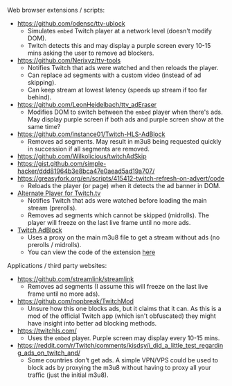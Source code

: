 Web browser extensions / scripts:

- https://github.com/odensc/ttv-ublock
  - Simulates `embed` Twitch player at a network level (doesn't modify DOM).
  - Twitch detects this and may display a purple screen every 10-15 mins asking the user to remove ad blockers.
- https://github.com/Nerixyz/ttv-tools
  - Notifies Twitch that ads were watched and then reloads the player.
  - Can replace ad segments with a custom video (instead of ad skipping).
  - Can keep stream at lowest latency (speeds up stream if too far behind).
- https://github.com/LeonHeidelbach/ttv_adEraser
  - Modifies DOM to switch between the `embed` player when there's ads. May display purple screen if both ads and purple screen show at the same time?
- https://github.com/instance01/Twitch-HLS-AdBlock
  - Removes ad segments. May result in m3u8 being requested quickly in succession if all segments are removed.
- https://github.com/Wilkolicious/twitchAdSkip
- https://gist.github.com/simple-hacker/ddd81964b3e8bca47e0aead5ad19a707/
- https://greasyfork.org/en/scripts/415412-twitch-refresh-on-advert/code
  - Reloads the player (or page) when it detects the ad banner in DOM.
- [Alternate Player for Twitch.tv](https://chrome.google.com/webstore/detail/bhplkbgoehhhddaoolmakpocnenplmhf)
  - Notifies Twitch that ads were watched before loading the main stream (prerolls).
  - Removes ad segments which cannot be skipped (midrolls). The player will freeze on the last live frame until no more ads.
- [Twitch AdBlock](https://addons.mozilla.org/en-GB/firefox/addon/twitch-adblock/)
  - Uses a proxy on the main m3u8 file to get a stream without ads (no prerolls / midrolls).
  - You can view the code of the extension [here](https://robwu.nl/crxviewer/?crx=https%3A%2F%2Faddons.mozilla.org%2Fen-GB%2Ffirefox%2Faddon%2Ftwitch-adblock%2F&qf=js/background.js)

Applications / third party websites:
- https://github.com/streamlink/streamlink
  - Removes ad segments (I assume this will freeze on the last live frame until no more ads).
- https://github.com/nopbreak/TwitchMod
  - Unsure how this one blocks ads, but it claims that it can. As this is a mod of the official Twitch app (which isn't obfuscated) they might have insight into better ad blocking methods.
- https://twitchls.com/
  - Uses the `embed` player. Purple screen may display every 10-15 mins.
- https://reddit.com/r/Twitch/comments/kisdsy/i_did_a_little_test_regarding_ads_on_twitch_and/
  - Some countries don't get ads. A simple VPN/VPS could be used to block ads by proxying the m3u8 without having to proxy all your traffic (just the initial m3u8).
